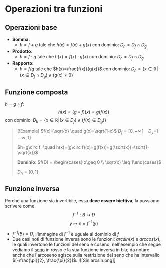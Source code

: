 # Operazioni tra funzioni

## Operazioni base
- **Somma**: 
	- $h=f+g$ tale che $h(x)=f(x)+g(x)$ con dominio: $D_h=D_f\cap D_g$ 
- **Prodotto**:
	- $h=f\cdot g$ tale che $h(x)=f(x)\cdot g(x)$ con dominio: $D_h=D_f\cap D_g$ 
- **Rapporto**:
	- $h=f/g$ tale che $h(x)=\frac{f(x)}{g(x)}$ con dominio: $D_h=\{x\in \mathbb{R}|(x\in D_f \cap D_g) \land (g(x) \neq 0\}$

## Funzione composta
$h=g\circ f$:
$$h(x)=(g\circ f)(x)=g(f(x))$$
con dominio: $D_h=\{x\in \mathbb{R}|(x\in D_f)\land (f(x)\in D_g)\}$
>[!Example]
>$f(x)=\sqrt{x} \quad g(x)=\sqrt{1-x}$
>$D_f=[0,+\infty[ \quad D_y=]-\infty ,1]$
>
>$h=g\circ f; \quad h(x)=(g\circ f)(x)=g(f(x))=g(\sqrt{x})=\sqrt{1-\sqrt{x}}$
>
>**Dominio**:
>$f(D) = \begin{cases} x\geq 0 \\ \sqrt{x} \leq 1\end{cases}$
>
>$D_h=[0,1]$

## Funzione inversa
Perchè una funzione sia invertibile, essa **deve essere biettiva**, la possiamo scrivere come:
$$f^{-1}:B \mapsto D$$
$$y \mapsto x = f^{-1}(y)$$
- $f^{-1}(B)=D$, l'immagine di $f^{-1}$ è uguale al dominio di $f$
- Due casi noti di funzione inversa sono le funzioni: $arcsin(x)$ e $arccos(x)$, le quali invertono le funzioni del seno e coseno, nell'esempio che segue vediamo il <u>seno</u> in rosso e la sua funzione inversa in blu; da notare anche che l'arcoseno agisce sulla restrizione del seno che ha intervallo $[-\frac{\pi}{2}, \frac{\pi}{2}]$.
![[Sin arcsin.png]]




